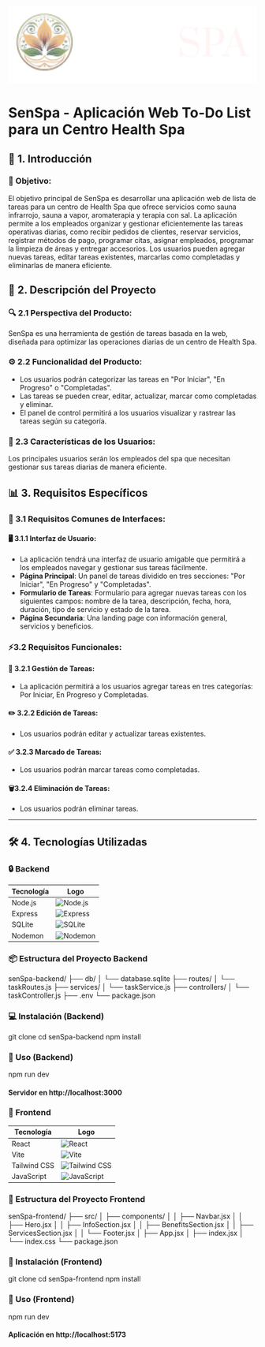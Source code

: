 

<p align="center">
  <img src="todo-frontend/src/assets/images/LOGOSENSPA.png" alt="Logo de SenSpa" width="600"/>
</p>

# SenSpa - Aplicación Web To-Do List para un Centro Health Spa

## 🌟 1. Introducción

### 🎯 Objetivo:
El objetivo principal de SenSpa es desarrollar una aplicación web de lista de tareas para un centro de Health Spa que ofrece servicios como sauna infrarrojo, sauna a vapor, aromaterapia y terapia con sal. La aplicación permite a los empleados organizar y gestionar eficientemente las tareas operativas diarias, como recibir pedidos de clientes, reservar servicios, registrar métodos de pago, programar citas, asignar empleados, programar la limpieza de áreas y entregar accesorios. Los usuarios pueden agregar nuevas tareas, editar tareas existentes, marcarlas como completadas y eliminarlas de manera eficiente.

## 📝 2. Descripción del Proyecto

###  🔍 2.1 Perspectiva del Producto:
SenSpa es una herramienta de gestión de tareas basada en la web, diseñada para optimizar las operaciones diarias de un centro de Health Spa.

### ⚙️ 2.2 Funcionalidad del Producto:
- Los usuarios podrán categorizar las tareas en "Por Iniciar", "En Progreso" o "Completadas".
- Las tareas se pueden crear, editar, actualizar, marcar como completadas y eliminar.
- El panel de control permitirá a los usuarios visualizar y rastrear las tareas según su categoría.

### 👥 2.3 Características de los Usuarios:
Los principales usuarios serán los empleados del spa que necesitan gestionar sus tareas diarias de manera eficiente.

## 📊 3. Requisitos Específicos

### 🔧 3.1 Requisitos Comunes de Interfaces:

#### 🖥️ 3.1.1 Interfaz de Usuario:
- La aplicación tendrá una interfaz de usuario amigable que permitirá a los empleados navegar y gestionar sus tareas fácilmente.
- **Página Principal**: Un panel de tareas dividido en tres secciones: "Por Iniciar", "En Progreso" y "Completadas".
- **Formulario de Tareas**: Formulario para agregar nuevas tareas con los siguientes campos: nombre de la tarea, descripción, fecha, hora, duración, tipo de servicio y estado de la tarea.
- **Página Secundaria**: Una landing page con información general, servicios y beneficios.

### ⚡3.2 Requisitos Funcionales:

#### 📝 3.2.1 Gestión de Tareas:
- La aplicación permitirá a los usuarios agregar tareas en tres categorías: Por Iniciar, En Progreso y Completadas.

#### ✏️ 3.2.2 Edición de Tareas:
- Los usuarios podrán editar y actualizar tareas existentes.

#### ✅ 3.2.3 Marcado de Tareas:
- Los usuarios podrán marcar tareas como completadas.

#### 🗑️3.2.4 Eliminación de Tareas:
- Los usuarios podrán eliminar tareas.

---

## 🛠️ 4. Tecnologías Utilizadas

### 🔒 Backend
| Tecnología     | Logo                                                                       |
|----------------|----------------------------------------------------------------------------|
| Node.js        | <img src="https://cdn.worldvectorlogo.com/logos/nodejs-icon.svg" alt="Node.js" width="50"/>  |
| Express        | <img src="https://upload.wikimedia.org/wikipedia/commons/6/64/Expressjs.png" alt="Express" width="50"/> |
| SQLite         | <img src="https://upload.wikimedia.org/wikipedia/commons/3/38/SQLite370.svg" alt="SQLite" width="50"/>   |
| Nodemon        | <img src="https://cdn.worldvectorlogo.com/logos/nodemon.svg" alt="Nodemon" width="50"/> |


### 📦 Estructura del Proyecto Backend

senSpa-backend/
├── db/
│   └── database.sqlite
├── routes/
│   └── taskRoutes.js
├── services/
│   └── taskService.js
├── controllers/
│   └── taskController.js
├── .env
└── package.json

### 💻 Instalación (Backend)
git clone <URL del repositorio>
cd senSpa-backend
npm install
### 🚀 Uso (Backend)
npm run dev
#### Servidor en http://localhost:3000

### 🎨 Frontend
| Tecnología     | Logo                                                                       |
|----------------|----------------------------------------------------------------------------|
| React          | <img src="https://upload.wikimedia.org/wikipedia/commons/a/a7/React-icon.svg" alt="React" width="50"/>     |
| Vite           | <img src="https://vitejs.dev/logo.svg" alt="Vite" width="50"/>       |
| Tailwind CSS   | <img src="https://upload.wikimedia.org/wikipedia/commons/d/d5/Tailwind_CSS_Logo.svg" alt="Tailwind CSS" width="50"/> |
| JavaScript     | <img src="https://upload.wikimedia.org/wikipedia/commons/6/6a/JavaScript-logo.png" alt="JavaScript" width="50"/> |


### 📂 Estructura del Proyecto Frontend
senSpa-frontend/
├── src/
│   ├── components/
│   │   ├── Navbar.jsx
│   │   ├── Hero.jsx
│   │   ├── InfoSection.jsx
│   │   ├── BenefitsSection.jsx
│   │   ├── ServicesSection.jsx
│   │   └── Footer.jsx
│   ├── App.jsx
│   ├── index.jsx
│   └── index.css
└── package.json

### 🔧 Instalación (Frontend)
git clone <URL del repositorio>
cd senSpa-frontend
npm install

### 🚀 Uso (Frontend)
npm run dev
#### Aplicación en http://localhost:5173
